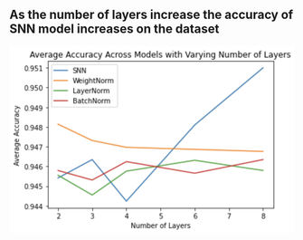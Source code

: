 ## As the number of layers increase the accuracy of SNN model increases on the dataset
![Local Image](accuracy_vs_model.png)